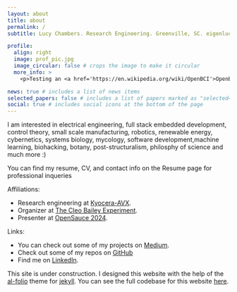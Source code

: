 ```yaml
---
layout: about
title: about
permalink: /
subtitle: Lucy Chambers. Research Engineering. Greenville, SC. eigenlucy@proton.me.

profile:
  align: right
  image: prof_pic.jpg
  image_circular: false # crops the image to make it circular
  more_info: >
    <p>Testing an <a href='https://en.wikipedia.org/wiki/OpenBCI'>OpenBCI</a> at Clemson University :)</p>

news: true # includes a list of news items
selected_papers: false # includes a list of papers marked as "selected={true}"
social: true # includes social icons at the bottom of the page
---
```


<p>I am interested in electrical engineering, full stack embedded development, control theory, small scale manufacturing, robotics, renewable energy, cybernetics, systems biology, mycology, software development,machine learning, biohacking, botany, post-structuralism, philosphy of science and much more :)</p>
<p>You can find my resume, CV, and contact info on the Resume page for professional inqueries</p>


Affiliations:
<ul>
<li>Research engineering at <a href='https://www.kyocera-avx.com/'>Kyocera-AVX</a>.</li>
<li>Organizer at <a href='https://www.cleobailey.org/'>The Cleo Bailey Experiment</a>.</li>
<li>Presenter at <a href='https://opensauce.com/'>OpenSauce 2024</a>.</li>
</ul>

Links:
<ul>
<li>You can check out some of my projects on <a href='https://medium.com/@machinegirl'>Medium</a>.</li>
<li>Check out some of my repos on <a href='https://github.com/eigenlucy/'>GitHub</a></li>
<li>Find me on <a href='https://www.linkedin.com/in/lucy-chambers-46b257303/'>LinkedIn</a>.</li>
</ul>



This site is under construction. I designed this website with the help of the <a href='https://github.com/alshedivat/al-foli'>al-folio</a> theme for <a href='https://jekyllrb.com/'>jekyll</a>. You can see the full codebase for this website <a href='https://github.com/eigenlucy/eigenlucy.github.io'>here</a>.

